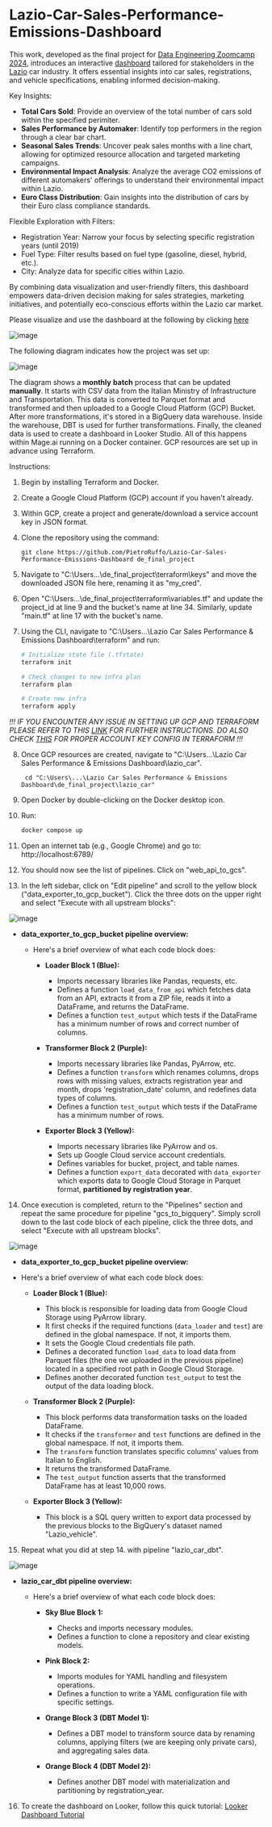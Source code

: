 # Lazio-Car-Sales-Performance-Emissions-Dashboard

This work, developed as the final project for [Data Engineering Zoomcamp 2024](https://github.com/DataTalksClub/data-engineering-zoomcamp), introduces an interactive [dashboard](https://lookerstudio.google.com/reporting/1fdade85-34b0-4e36-8552-6ea9ac601eb2/page/Az7uD) tailored for stakeholders in the [Lazio](https://en.wikipedia.org/wiki/Lazio#:~:text=Geography,-Relief%20map%20of&text=Lazio%20comprises%20a%20land%20area,Tyrrhenian%20Sea%20to%20the%20west.) car industry. It offers essential insights into car sales, registrations, and vehicle specifications, enabling informed decision-making.

Key Insights:
- **Total Cars Sold**: Provide an overview of the total number of cars sold within the specified perimiter.
- **Sales Performance by Automaker**: Identify top performers in the region through a clear bar chart.
- **Seasonal Sales Trends**: Uncover peak sales months with a line chart, allowing for optimized resource allocation and targeted marketing campaigns.
- **Environmental Impact Analysis**: Analyze the average CO2 emissions of different automakers' offerings to understand their environmental impact within Lazio.
- **Euro Class Distribution**: Gain insights into the distribution of cars by their Euro class compliance standards.

Flexible Exploration with Filters:
- Registration Year: Narrow your focus by selecting specific registration years (until 2019)
- Fuel Type: Filter results based on fuel type (gasoline, diesel, hybrid, etc.).
- City: Analyze data for specific cities within Lazio.

By combining data visualization and user-friendly filters, this dashboard empowers data-driven decision making for sales strategies, marketing initiatives, and potentially eco-conscious efforts within the Lazio car market.

Please visualize and use the dashboard at the following by clicking [here](https://lookerstudio.google.com/reporting/1fdade85-34b0-4e36-8552-6ea9ac601eb2/page/Az7uD)

![image](https://github.com/PietroRuffo/Lazio-Car-Sales-Performance-Emissions-Dashboard/assets/99428541/87031079-cb73-42eb-b96c-3b7fec91d5c8)


The following diagram indicates how the project was set up:

![image](https://github.com/PietroRuffo/Lazio-Car-Sales-Performance-Emissions-Dashboard/assets/99428541/9cd5b7c4-b638-4124-9a4f-0f75f8925533)


The diagram shows a **monthly** **batch** process that can be updated **manually**. It starts with CSV data from the Italian Ministry of Infrastructure and Transportation. This data is converted to Parquet format and transformed and then uploaded to a Google Cloud Platform (GCP) Bucket. After more transformations, it's stored in a BigQuery data warehouse. Inside the warehouse, DBT is used for further transformations. Finally, the cleaned data is used to create a dashboard in Looker Studio. All of this happens within Mage.ai running on a Docker container. GCP resources are set up in advance using Terraform.

Instructions:

1. Begin by installing Terraform and Docker.
2. Create a Google Cloud Platform (GCP) account if you haven't already.
3. Within GCP, create a project and generate/download a service account key in JSON format.
4. Clone the repository using the command:

    ```
    git clone https://github.com/PietroRuffo/Lazio-Car-Sales-Performance-Emissions-Dashboard de_final_project
    ```

5. Navigate to "C:\Users\...\de_final_project\terraform\keys" and move the downloaded JSON file here, renaming it as "my_cred".
6. Open "C:\Users\...\de_final_project\terraform\variables.tf" and update the project_id at line 9 and the bucket's name at line 34. Similarly, update "main.tf" at line 17 with the bucket's name.
7. Using the CLI, navigate to "C:\Users\...\Lazio Car Sales Performance & Emissions Dashboard\terraform" and run:

    ```bash
    # Initialize state file (.tfstate)
    terraform init

    # Check changes to new infra plan
    terraform plan

    # Create new infra
    terraform apply
    ```


    
*!!! IF YOU ENCOUNTER ANY ISSUE IN SETTING UP GCP AND TERRAFORM PLEASE REFER TO THIS [LINK](https://github.com/DataTalksClub/data-engineering-zoomcamp/tree/main/01-docker-terraform/1_terraform_gcp) FOR FURTHER INSTRUCTIONS. DO ALSO CHECK [THIS](https://www.youtube.com/watch?v=Y2ux7gq3Z0o) FOR PROPER ACCOUNT KEY CONFIG IN TERRAFORM !!!*



8. Once GCP resources are created, navigate to "C:\Users\...\Lazio Car Sales Performance & Emissions Dashboard\lazio_car".

   ```
    cd "C:\Users\...\Lazio Car Sales Performance & Emissions Dashboard\de_final_project\lazio_car"
    ```
9. Open Docker by double-clicking on the Docker desktop icon.
10. Run:

    ```bash
    docker compose up
    ```

11. Open an internet tab (e.g., Google Chrome) and go to: http://localhost:6789/
12. You should now see the list of pipelines. Click on "web_api_to_gcs".
13. In the left sidebar, click on "Edit pipeline" and scroll to the yellow block ("data_exporter_to_gcp_bucket"). Click the three dots on the upper right and select "Execute with all upstream blocks":


![image](https://github.com/PietroRuffo/Lazio-Car-Sales-Performance-Emissions-Dashboard/assets/99428541/067c0eab-cbaf-4bd9-aa4f-9ee7780cc840)


  - **data_exporter_to_gcp_bucket pipeline overview:**
    - Here's a brief overview of what each code block does:
    
      - **Loader Block 1 (Blue):**
        - Imports necessary libraries like Pandas, requests, etc.
        - Defines a function `load_data_from_api` which fetches data from an API, extracts it from a ZIP file, reads it into a DataFrame, and returns the DataFrame.
        - Defines a function `test_output` which tests if the DataFrame has a minimum number of rows and correct number of columns.
        
      - **Transformer Block 2 (Purple):**
        - Imports necessary libraries like Pandas, PyArrow, etc.
        - Defines a function `transform` which renames columns, drops rows with missing values, extracts registration year and month, drops 'registration_date' column, and redefines data types of columns.
        - Defines a function `test_output` which tests if the DataFrame has a minimum number of rows.
        
      - **Exporter Block 3 (Yellow):**
        - Imports necessary libraries like PyArrow and os.
        - Sets up Google Cloud service account credentials.
        - Defines variables for bucket, project, and table names.
        - Defines a function `export_data` decorated with `data_exporter` which exports data to Google Cloud Storage in Parquet format, **partitioned by registration year**.

14. Once execution is completed, return to the "Pipelines" section and repeat the same procedure for pipeline "gcs_to_bigquery". Simply scroll down to the last code block of each pipeline, click the three dots, and select "Execute with all upstream blocks".

    
![image](https://github.com/PietroRuffo/Lazio-Car-Sales-Performance-Emissions-Dashboard/assets/99428541/d2542a02-ac36-4780-9822-77f8cb705900)


- **data_exporter_to_gcp_bucket pipeline overview:**
 - Here's a brief overview of what each code block does:
  
    - **Loader Block 1 (Blue):**
      - This block is responsible for loading data from Google Cloud Storage using PyArrow library. 
      - It first checks if the required functions (`data_loader` and `test`) are defined in the global namespace. If not, it imports them.
      - It sets the Google Cloud credentials file path.
      - Defines a decorated function `load_data` to load data from Parquet files (the one we uploaded in the previous pipeline) located in a specified root path in Google Cloud Storage.
      - Defines another decorated function `test_output` to test the output of the data loading block.

    - **Transformer Block 2 (Purple):**
      - This block performs data transformation tasks on the loaded DataFrame.
      - It checks if the `transformer` and `test` functions are defined in the global namespace. If not, it imports them.
      - The `transform` function translates specific columns' values from Italian to English.
      - It returns the transformed DataFrame.
      - The `test_output` function asserts that the transformed DataFrame has at least 10,000 rows.

    - **Exporter Block 3 (Yellow):**
      - This block is a SQL query written to export data processed by the previous blocks to the BigQuery's dataset named "Lazio_vehicle".
        
15. Repeat what you did at step 14. with pipeline "lazio_car_dbt".

![image](https://github.com/PietroRuffo/Lazio-Car-Sales-Performance-Emissions-Dashboard/assets/99428541/4cb2e375-eb77-4870-a94c-99d1434ddab7)

- **lazio_car_dbt pipeline overview:**
  - Here's a brief overview of what each code block does:
  
    - **Sky Blue Block 1:**
      - Checks and imports necessary modules.
      - Defines a function to clone a repository and clear existing models.
      
    - **Pink Block 2:**
      - Imports modules for YAML handling and filesystem operations.
      - Defines a function to write a YAML configuration file with specific settings.
      
    - **Orange Block 3 (DBT Model 1):**
      - Defines a DBT model to transform source data by renaming columns, applying filters (we are keeping only private cars), and aggregating sales data.
      
    - **Orange Block 4 (DBT Model 2):**
      - Defines another DBT model with materialization and partitioning by registration_year.





16. To create the dashboard on Looker, follow this quick tutorial: [Looker Dashboard Tutorial](https://www.youtube.com/watch?v=39nLTs74A3E&list=PL3MmuxUbc_hJed7dXYoJw8DoCuVHhGEQb&index=49)
